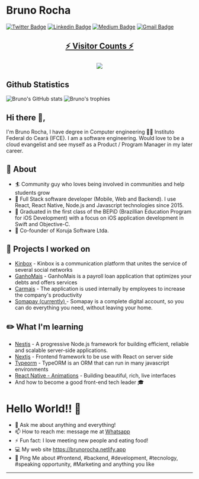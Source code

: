 # Bruno Rocha
[![Twitter Badge](https://img.shields.io/badge/-@BrunoRolim12-1ca0f1?style=flat-square&labelColor=1ca0f1&logo=twitter&logoColor=white&link=https://twitter.com/BrunoRolim12)](https://twitter.com/BrunoRolim12) [![Linkedin Badge](https://img.shields.io/badge/-brunorolim-blue?style=flat-square&logo=Linkedin&logoColor=white&linkhttps://www.linkedin.com/in/bruno-rolim/)](https://www.linkedin.com/in/bruno-rolim/) [![Medium Badge](https://img.shields.io/badge/-@brunorolim-03a57a?style=flat-square&labelColor=000000&logo=Medium&link=https://medium.com/@brunorolim)](https://medium.com/@brunorolim)
[![Gmail Badge](https://img.shields.io/badge/-bruno.rocha2008@gmail.com-c14438?style=flat-square&logo=Gmail&logoColor=white&link=mailto:bruno.rocha2008@gmail.com)](mailto:bruno.rocha2008@gmail.comm)

<a target="blank" href="https://profile-counter.glitch.me/brunon80/count.svg"><p align="center">⚡ Visitor Counts ⚡<br><br> <img src="https://profile-counter.glitch.me/brunon80/count.svg" /></a>
---

## Github Statistics
  
![Bruno's GitHub stats](https://github-readme-stats.vercel.app/api?username=brunon80)
![Bruno's trophies](https://github-profile-trophy.vercel.app/?username=brunon80&column=3&margin-w=7&margin-h=7)

## Hi there 👋,           
I'm Bruno Rocha, I have degree in Computer engineering 👨‍💻 Instituto Federal do Ceará (IFCE).  I am a software engineering. Would love to be a cloud evangelist and see myself as a Product / Program Manager in my later career.  

## 🧐 About
- 🏄‍ Community guy who loves being involved in communities and help students grow
- 🔭 Full Stack software developer (Mobile, Web and Backend). I use React, React Native, Node.js and Javascript technologies since 2015.
- 🍎 Graduated in the first class of the BEPiD (Brazillian Education Program for iOS Development) with a focus on iOS application development in Swift and Objective-C.
- 🏢 Co-founder of Koruja Software Ltda.

## 🔧 Projects I worked on
- [Kinbox](kinbox.com.br) - Kinbox is a communication platform that unites the service of several social networks
- [GanhoMais](https://play.google.com/store/apps/details?id=com.genpp.GanhoMais&hl=pt_BR) - GanhoMais is a payroll loan application that optimizes your debts and offers services
- [Carmais](https://www.carmais.com.br/) - The application is used internally by employees to increase the company's productivity
- [Somapay (currently) ](https://play.google.com/store/apps/details?id=br.com.somapay.app.android&hl=pt_BR) - Somapay is a complete digital account, so you can do everything you need, without leaving your home.

## ✏️ What I'm learning

- [Nestjs](https://nestjs.com/) - A progressive Node.js framework for building efficient, reliable and scalable server-side applications.
- [Nextjs](https://nextjs.org/) - Frontend framework to be use with React on server side
- [Typeorm](https://typeorm.io/) - TypeORM is an ORM that can run in many javascript environments
- [React Native - Animations](https://reactnative.dev/docs/animations) - Building beautiful, rich, live interfaces 
- And how to become a good front-end tech leader 🎓

# Hello World!! 🚀
- 💬 Ask me about anything and everything! 
- 📫 How to reach me: message me at [Whatsapp](https://wa.me/+558599664490)
- ⚡ Fun fact: I love meeting new people and eating food! 
- 💻 My web site https://brunorocha.netlify.app
- 💬 Ping Me about #frontend, #backend, #development, #tecnology, #speaking opportunity, #Marketing and anything you like
---

